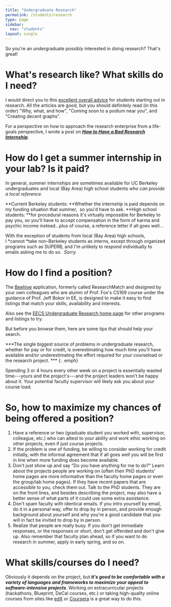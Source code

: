 ```yaml
---
title: "Undergraduate Research"
permalink: /students/research
type: page
sidebar:
  nav: "students"
layout: single
---
```


So you're an undergraduate possibly interested in doing research? That's great!

# What's research like? What skills do I need?

I would direct you to this [excellent overall advice](http://swanson.ucsd.edu/category/essays/doing-research/) for students starting out in research. All the articles are good, but you should definitely read (in this order) "Why, what, and how", "Coming soon to a podium near you", and "Creating decent graphs".

For a perspective on how to approach the research enterprise from a life-goals perspective, I wrote a post on [***How to Have a Bad Research Internship***](https://docs.google.com/document/d/1-fjALEyHk4bp-oMMOZ4kqAgxs9-y78DhaAx1HV8mDa8/pub).

# How do I get a summer internship in your lab? Is it paid?

In general, summer internships are sometimes available for UC Berkeley undergraduates and local (Bay Area) high school students *who can provide a local reference.*

**Current Berkeley students: **Whether the internship is paid depends on my funding situation that summer,  so you'd have to ask. **High school students: **for procedural reasons it's virtually impossible for Berkeley to pay you, so you'll have to accept compensation in the form of karma and psychic income instead...plus of course, a reference letter if all goes well...

With the exception of students from local (Bay Area) high schools, I *cannot *take non-Berkeley students as interns, except through organized programs such as SUPERB, and I'm unlikely to respond individually to emails asking me to do so.  *Sorry.*

# How do I find a position?

The [Beehive](http://beehive.berkeley.edu/) application, formerly called ResearchMatch and designed by your own colleagues who are alumni of Prof. Fox's CS169 course under the guidance of Prof. Jeff Bokor in EE, is designed to make it easy to find listings that match your skills, availability and interests.

Also see the [EECS Undergraduate Research home page](https://eecs.berkeley.edu/resources/undergrads/research) for other programs and listings to try.

But before you browse them, here are some tips that should help your search.

***The single biggest source of problems in undergraduate research, whether for pay or for credit, is overestimating how much time you'll have available and/or underestimating the effort required for your courseload or the research project. ***
{: .emph}

Spending 3 or 4 hours every other week on a project is essentially wasted time---yours and the project's---and the project leaders won't be happy about it. Your potential faculty supervisor will likely ask you about your course load.

# So, how to maximize my chances of being offered a position?


1.  Have a reference or two (graduate student you worked with, supervisor, colleague, etc.) who can attest to your ability and work ethic working on other projects, even if just course projects.
2.  If the problem is one of funding, be willing to consider working for credit initially, with the informal agreement that if all goes well you will be first in line when more funding does become available.
3.  Don't just show up and say "Do you have anything for me to do?" Learn about the projects people are working on (often their PhD students' home pages are more informative than the faculty home pages or even the group/lab home pages). If they have recent papers that are accessible to you, check them out. Talk to the PhD students. They are on the front lines, and besides describing the project, may also have a better sense of what parts of it could use some extra assistance.
4.  Don't spam faculty with identical emails. If you intro yourself by email, do it in a personal way, offer to drop by in person, and provide enough background about yourself and why you're a good candidate that you will in fact be invited to drop by in person.
5.  Realize that people are really busy. If you don't get immediate responses, or the responses or short, don't get offended and don't give up. Also remember that faculty plan ahead, so if you want to do research in summer, apply in early spring, and so on.

# What skills/courses do I need?


Obviously it depends on the project, but ***it's good to be comfortable with a variety of languages and frameworks to maximize your appeal to software-intensive projects***. Working on extracurricular projects (hackathons, Blueprint, DeCal courses, etc.) or taking high-quality online courses from sites like [edX](http://edx.org/) or [Coursera](http://coursera.org/) is a great way to do this.
